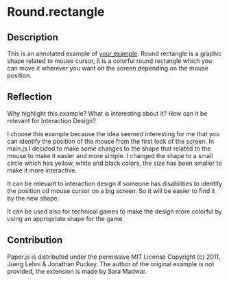 # Round.rectangle
## Description
This is an annotated example of [your example](https://paperjs.org/examples/yourexample). 
Round rectangle is a graphic shape related to mouse cursor, it is a colorful round rectangle which you can move it wherever you want on the screen depending on the mouse position. 

## Reflection
Why highlight this example? What is interesting about it? How can it be relevant for Interaction Design?

I choose this example because the idea seemed interesting for me that you can identify the position of the mouse from the first look of the screen. In main.js I decided to make some changes to the shape that related to the mouse to make it easier and more simple. I changed the shape to a small circle which has yellow, white and black colors, the size has been smaller to make it more interactive. 

It can be relevant to interaction design if someone has disabilities to identify the position od mouse cursor on a big screen. So it will be easier to find it by the new shape. 

It can be used also for technical games to make the design more colorful by using an appropriate shape for the game. 

## Contribution
Paper.js is distributed under the permissive MIT License Copyright (c) 2011, Juerg Lehni & Jonathan Puckey.
The author of the original example is not provided, the extension is made by Sara Madwar.